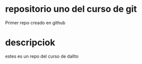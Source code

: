 # repositorio uno del curso de git
Primer repo creado en github

# descripciok

estes es un repo del curso de dallto
